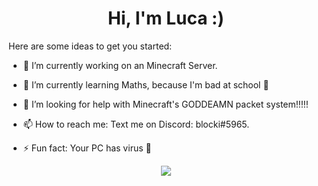 <h1 align="center">Hi, I'm Luca :)</h1>


Here are some ideas to get you started:

- 🔭 I’m currently working on an Minecraft Server.

- 🌱 I’m currently learning Maths, because I'm bad at school 🧢

- 🤔 I’m looking for help with Minecraft's GODDEAMN packet system!!!!!

- 📫 How to reach me: Text me on Discord: blocki#5965.

- ⚡ Fun fact: Your PC has virus 🦠

<div align="center"><img src="https://github-readme-stats.vercel.app/api/top-langs/?username=blockiyt&theme=dark&layout=compact&hide_border=true" align="center" /></div>  
